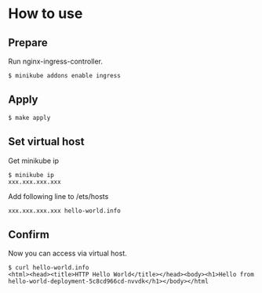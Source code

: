 # How to use

## Prepare
Run nginx-ingress-controller.
```
$ minikube addons enable ingress
```

## Apply
```
$ make apply
```

## Set virtual host
Get minikube ip
```
$ minikube ip
xxx.xxx.xxx.xxx
```
Add following line to /ets/hosts
```
xxx.xxx.xxx.xxx hello-world.info
```

## Confirm
Now you can access via virtual host.
```
$ curl hello-world.info
<html><head><title>HTTP Hello World</title></head><body><h1>Hello from hello-world-deployment-5c8cd966cd-nvvdk</h1></body></html
```